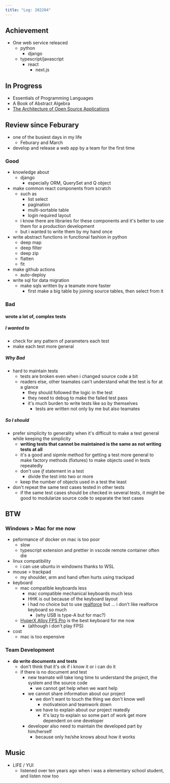 ```yaml
---
title: "Log: 202204"
---
```



## Achievement

- One web service releaced
  - python
    - django
  - typescript/javascript
    - react
      - next.js


## In Progress

- Essentials of Programming Languages
- A Book of Abstract Algebra
- [The Architecture of Open Source Applications](http://www.aosabook.org/en/index.html)



## Review since Feburary

- one of the busiest days in my life
  - Feburary and March
- develop and release a web app by a team for the first time

### Good

- knowledge about
  - django
    - especially ORM, QuerySet and Q object
- make common react components from scratch
  - such as
    - list select
    - pagination
    - multi-sortable table
    - login required layout
  - i know there are libraries for these components and it's better to use them for a production development
  - but i wanted to write them by my hand once
- write abstract functions in functional fashion in python
  - deep map
  - deep filter
  - deep zip
  - flatten
  - fit
- make github actions
  - auto-deploy
- write sql for data migration
  - make sqls written by a teamate more faster
    - first make a big table by joining source tables, then select from it


### Bad

#### wrote a lot of, complex tests

##### I wanted to

- check for any pattern of parameters each test
- make each test more general

##### Why Bad

- hard to maintain tests
  - tests are broken even when i changed source code a bit
  - readers else, other teamates can't understand what the test is for at a glance
    - they should followed the logic in the test
    - they need to debug to make the failed test pass
    - it's much burden to write tests like so by themselves
      - tests are written not only by me but also teamates

##### So I should

- prefer simplicity to generality when it's difficult to make a test general while keeping the simplicity
  - **writing tests that cannot be maintained is the same as not writing tests at all**
  - it's a good and sipmle method for getting a test more general to make factory methods (fixtures) to make objects used in tests repeatedly
  - don't use *if* statement in a test
    - divide the test into two or more
  - keep the number of objects used in a test the least
- don't repeat the same test cases tested in other tests
  - if the same test cases should be checked in several tests, it might be good to modularize source code to separate the test cases



## BTW

### Windows > Mac for me now

- peformance of docker on mac is too poor
  - slow
  - typescript extension and prettier in vscode remote container often die
- linux compatibility
  - i can use ubuntu in windowns thanks to WSL
- mouse > trackpad
  - my shoulder, arm and hand often hurts using trackpad
- keyboard
  - mac compatible keyboards less
    - mac compatible mechanical keyboards much less
    - HHK is out because of the keyboard layout
    - i had no choice but to use [realforce](https://www.realforce.co.jp/products/R2TLSA-US3M-BK/) but ... i don't like realforce keyboard so much
      - (why USB is type-A but for mac?)
  - [HyperX Alloy FPS Pro](https://www.hyperxgaming.com/en/keyboards/alloy-fps-pro-mechanical-gaming-keyboard) is the best keyboard for me now
    - (although i don't play FPS)
- cost
  - mac is too expensive

### Team Development

- **do write documents and tests**
  - don't think that it's ok if i know it or i can do it
  - if there is no document and test
    - new teamate will take long time to understand the project, the system and the source code
      - we cannot get help when we want help
    - we cannot share information about our project
      - we don't want to touch the thing we don't know well
        - motivateion and teamwork down
      - we have to explain about our project reatedly
        - it's lazy to explain so some part of work get more dependent on one developer
    - developer also need to maintain the developed part by him/herself
      - because only he/she knows about how it works



## Music

- LIFE / YUI
  - listened over ten years ago when i was a elementary school student, and listen now too
